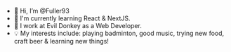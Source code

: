 - 👋 Hi, I’m @Fuller93
- 🌱 I'm currently learning React & NextJS.
- 💼 I work at Evil Donkey as a Web Developer.
- 💡 My interests include: playing badminton, good music, trying new food, craft beer & learning new things!

<!---
Fuller93/Fuller93 is a ✨ special ✨ repository because its `README.md` (this file) appears on your GitHub profile.
You can click the Preview link to take a look at your changes.
--->
